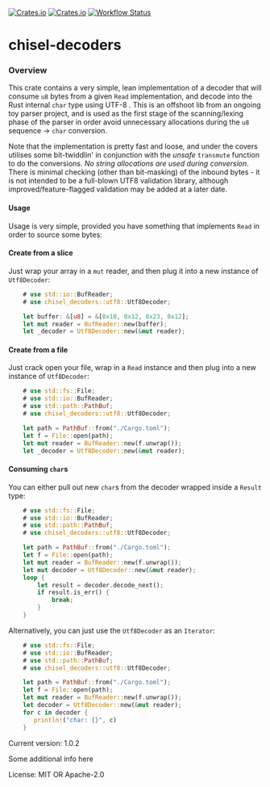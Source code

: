 [![Crates.io](https://img.shields.io/crates/v/chisel-decoders.svg)](https://crates.io/crates/chisel-decoders)
[![Crates.io](https://img.shields.io/crates/l/chisel-decoders.svg)](https://crates.io/crates/chisel-decoders)
[![Workflow Status](https://github.com/https://github.com/jonnycoombes/chisel-decoders/workflows/main/badge.svg)](https://github.com/https://github.com/jonnycoombes/chisel-decoders/actions?query=workflow%3A%22main%22)

# chisel-decoders

### Overview

This crate contains a very simple, lean implementation of a decoder that will consume `u8` bytes from a given
`Read` implementation, and decode into the Rust internal `char` type using UTF-8 . This is an offshoot lib from an
ongoing toy parser project, and is used as the first stage of the scanning/lexing phase of the parser in order avoid
unnecessary allocations during the `u8` sequence -> `char` conversion.

Note that the implementation is pretty fast and loose, and under the covers utilises some bit-twiddlin' in conjunction
with the *unsafe* `transmute` function to do the conversions. *No string allocations are used during conversion*.
There is minimal checking (other than bit-masking) of the inbound bytes - it is not intended to be a full-blown UTF8
validation library, although improved/feature-flagged validation may be added at a later date.

#### Usage

Usage is very simple, provided you have something that implements `Read` in order to source some bytes:

#### Create from a slice

Just wrap your array in a `mut` reader, and then plug it into a new instance of `Utf8Decoder`:

```rust
    # use std::io::BufReader;
    # use chisel_decoders::utf8::Utf8Decoder;

    let buffer: &[u8] = &[0x10, 0x12, 0x23, 0x12];
    let mut reader = BufReader::new(buffer);
    let _decoder = Utf8Decoder::new(&mut reader);
```

#### Create from a file

Just crack open your file, wrap in a `Read` instance and then plug into a new instance of `Utf8Decoder`:

```rust
    # use std::fs::File;
    # use std::io::BufReader;
    # use std::path::PathBuf;
    # use chisel_decoders::utf8::Utf8Decoder;

    let path = PathBuf::from("./Cargo.toml");
    let f = File::open(path);
    let mut reader = BufReader::new(f.unwrap());
    let _decoder = Utf8Decoder::new(&mut reader);
```
#### Consuming `char`s

You can either pull out new `char`s from the decoder wrapped inside a `Result` type:

```rust
    # use std::fs::File;
    # use std::io::BufReader;
    # use std::path::PathBuf;
    # use chisel_decoders::utf8::Utf8Decoder;

    let path = PathBuf::from("./Cargo.toml");
    let f = File::open(path);
    let mut reader = BufReader::new(f.unwrap());
    let mut decoder = Utf8Decoder::new(&mut reader);
    loop {
        let result = decoder.decode_next();
        if result.is_err() {
            break;
        }
    }
```
Alternatively, you can just use the `Utf8Decoder` as an `Iterator`:

```rust
    # use std::fs::File;
    # use std::io::BufReader;
    # use std::path::PathBuf;
    # use chisel_decoders::utf8::Utf8Decoder;

    let path = PathBuf::from("./Cargo.toml");
    let f = File::open(path);
    let mut reader = BufReader::new(f.unwrap());
    let decoder = Utf8Decoder::new(&mut reader);
    for c in decoder {
       println!("char: {}", c)
    }
```


Current version: 1.0.2

Some additional info here

License: MIT OR Apache-2.0
